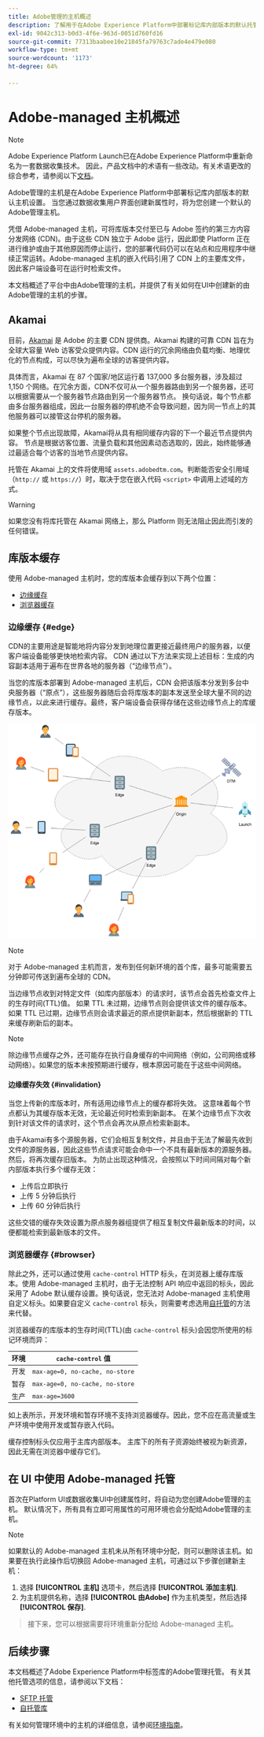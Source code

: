 ```yaml
---
title: Adobe管理的主机概述
description: 了解用于在Adobe Experience Platform中部署标记库内部版本的默认托管选项。
exl-id: 9042c313-b0d3-4f6e-963d-0051d760fd16
source-git-commit: 77313baabee10e21845fa79763c7ade4e479e080
workflow-type: tm+mt
source-wordcount: '1173'
ht-degree: 64%

---
```


# Adobe-managed 主机概述

>[!NOTE]
>
>Adobe Experience Platform Launch已在Adobe Experience Platform中重新命名为一套数据收集技术。 因此，产品文档中的术语有一些改动。有关术语更改的综合参考，请参阅以下[文档](../../../term-updates.md)。

Adobe管理的主机是在Adobe Experience Platform中部署标记库内部版本的默认主机设置。 当您通过数据收集用户界面创建新属性时，将为您创建一个默认的Adobe管理主机。

凭借 Adobe-managed 主机，可将库版本交付至已与 Adobe 签约的第三方内容分发网络 (CDN)。由于这些 CDN 独立于 Adobe 运行，因此即使 Platform 正在进行维护或由于其他原因而停止运行，您的部署代码仍可以在站点和应用程序中继续正常运转。Adobe-managed 主机的嵌入代码引用了 CDN 上的主要库文件，因此客户端设备可在运行时检索文件。

本文档概述了平台中由Adobe管理的主机，并提供了有关如何在UI中创建新的由Adobe管理的主机的步骤。

## Akamai

目前，[Akamai](https://www.akamai.com/cn/zh/) 是 Adobe 的主要 CDN 提供商。Akamai 构建的可靠 CDN 旨在为全球大容量 Web 访客受众提供内容。CDN 运行的冗余网络由负载均衡、地理优化的节点构成，可以尽快为遍布全球的访客提供内容。

具体而言，Akamai 在 87 个国家/地区运行着 137,000 多台服务器，涉及超过 1,150 个网络。在冗余方面，CDN不仅可从一个服务器路由到另一个服务器，还可以根据需要从一个服务器节点路由到另一个服务器节点。 换句话说，每个节点都由多台服务器组成，因此一台服务器的停机绝不会导致问题，因为同一节点上的其他服务器可以接管这台停机的服务器。

如果整个节点出现故障，Akamai将从具有相同缓存内容的下一个最近节点提供内容。 节点是根据访客位置、流量负载和其他因素动态选取的，因此，始终能够通过最适合每个访客的当地节点提供内容。

托管在 Akamai 上的文件将使用域 `assets.adobedtm.com`。判断能否安全引用域（`http://` 或 `https://`）时，取决于您在嵌入代码 `<script>` 中调用上述域的方式。

>[!WARNING]
>
>如果您没有将库托管在 Akamai 网络上，那么 Platform 则无法阻止因此而引发的任何错误。

## 库版本缓存

使用 Adobe-managed 主机时，您的库版本会缓存到以下两个位置：

* [边缘缓存](#edge)
* [浏览器缓存](#browser)

### 边缘缓存 {#edge}

CDN的主要用途是智能地将内容分发到地理位置更接近最终用户的服务器，以便客户端设备能够更快地检索内容。 CDN 通过以下方法来实现上述目标：生成的内容副本适用于遍布在世界各地的服务器（“边缘节点”）。

当您的库版本部署到 Adobe-managed 主机后，CDN 会把该版本分发到多台中央服务器（“原点”），这些服务器随后会将库版本的副本发送至全球大量不同的边缘节点，以此来进行缓存。最终，客户端设备会获得存储在这些边缘节点上的库缓存版本。

![](../images/cdn-diagram.png)

>[!NOTE]
>
>对于 Adobe-managed 主机而言，发布到任何新环境的首个库，最多可能需要五分钟即可传送到遍布全球的 CDN。

当边缘节点收到对特定文件（如库内部版本）的请求时，该节点会首先检查文件上的生存时间(TTL)值。 如果 TTL 未过期，边缘节点则会提供该文件的缓存版本。如果 TTL 已过期，边缘节点则会请求最近的原点提供新副本，然后根据新的 TTL 来缓存刷新后的副本。

>[!NOTE]
>
>除边缘节点缓存之外，还可能存在执行自身缓存的中间网络（例如，公司网络或移动网络）。如果您的版本未按预期进行缓存，根本原因可能在于这些中间网络。

#### 边缘缓存失效 {#invalidation}

当您上传新的库版本时，所有适用边缘节点上的缓存都将失效。 这意味着每个节点都认为其缓存版本无效，无论最近何时检索到新副本。 在某个边缘节点下次收到针对该文件的请求时，这个节点会再次从原点检索新副本。

由于Akamai有多个源服务器，它们会相互复制文件，并且由于无法了解最先收到文件的源服务器，因此这些节点请求可能会命中一个不具有最新版本的源服务器。 然后，将再次缓存旧版本。 为防止出现这种情况，会按照以下时间间隔对每个新内部版本执行多个缓存无效：

* 上传后立即执行
* 上传 5 分钟后执行
* 上传 60 分钟后执行

这些交错的缓存失效设置为原点服务器组提供了相互复制文件最新版本的时间，以便都能检索到最新版本的文件。

### 浏览器缓存 {#browser}

除此之外，还可以通过使用 `cache-control` HTTP 标头，在浏览器上缓存库版本。使用 Adobe-managed 主机时，由于无法控制 API 响应中返回的标头，因此采用了 Adobe 默认缓存设置。换句话说，您无法对 Adobe-managed 主机使用自定义标头。如果要自定义 `cache-control` 标头，则需要考虑选用[自托管](self-hosting-libraries.md)的方法来代替。

浏览器缓存的库版本的生存时间(TTL)(由 `cache-control` 标头)会因您所使用的标记环境而异：

| 环境 | `cache-control` 值 |
| --- | --- |
| 开发 | `max-age=0, no-cache, no-store` |
| 暂存 | `max-age=0, no-cache, no-store` |
| 生产 | `max-age=3600` |

如上表所示，开发环境和暂存环境不支持浏览器缓存。因此，您不应在高流量或生产环境中使用开发或暂存嵌入代码。

缓存控制标头仅应用于主库内部版本。 主库下的所有子资源始终被视为新资源，因此无需在浏览器中缓存它们。

## 在 UI 中使用 Adobe-managed 托管

首次在Platform UI或数据收集UI中创建属性时，将自动为您创建Adobe管理的主机。 默认情况下，所有具有立即可用属性的可用环境也会分配给Adobe管理的主机。

>[!NOTE]
>
>如果默认的 Adobe-managed 主机未从所有环境中分配，则可以删除该主机。如果要在执行此操作后切换回 Adobe-managed 主机，可通过以下步骤创建新主机：
>
>1. 选择 **[!UICONTROL 主机]** 选项卡，然后选择 **[!UICONTROL 添加主机]**.
>1. 为主机提供名称，选择 **[!UICONTROL 由Adobe]** 作为主机类型，然后选择 **[!UICONTROL 保存]**.

>
>接下来，您可以根据需要将环境重新分配给 Adobe-managed 主机。

## 后续步骤

本文档概述了Adobe Experience Platform中标签库的Adobe管理托管。 有关其他托管选项的信息，请参阅以下文档：

* [SFTP 托管](./sftp-host.md)
* [自托管库](./self-hosting-libraries.md)

有关如何管理环境中的主机的详细信息，请参阅[环境指南](../environments.md)。
